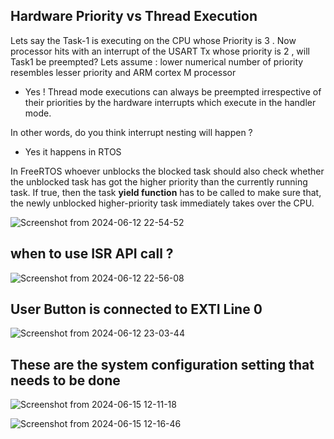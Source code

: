 ## Hardware Priority vs Thread Execution
Lets say the Task-1 is executing on the CPU whose Priority is 3 . Now processor hits with an 
interrupt of the USART Tx  whose priority is 2 , will Task1 be  preempted?
Lets assume : lower numerical number of priority resembles lesser priority and ARM cortex M processor

- Yes ! Thread mode executions can always be preempted irrespective of their priorities by the hardware interrupts which execute in the handler mode.

In other words, do you think interrupt nesting will happen ? 
- Yes it happens in RTOS

In FreeRTOS whoever unblocks the blocked task should also check whether the unblocked task has got the higher priority than the currently running task. If true, then the task **yield function** has to be called to make sure that, the newly unblocked higher-priority task immediately takes over the CPU.


![Screenshot from 2024-06-12 22-54-52](https://github.com/PranabNandy/FreeRTOS/assets/34576104/98c6b552-30d1-41d7-b12e-2ac2fbdf0286)

## when to use ISR API call ?
![Screenshot from 2024-06-12 22-56-08](https://github.com/PranabNandy/FreeRTOS/assets/34576104/8e379c92-3a8f-4c88-b911-bdd64f48d5ae)

## User Button is connected to EXTI Line 0
![Screenshot from 2024-06-12 23-03-44](https://github.com/PranabNandy/FreeRTOS/assets/34576104/b42cab80-61f0-46aa-aa21-89970eb8a5dc)

## These are the system configuration setting that needs to be done
![Screenshot from 2024-06-15 12-11-18](https://github.com/PranabNandy/FreeRTOS/assets/34576104/a1e3e1f3-057b-42b3-be21-49e8639df81b)

![Screenshot from 2024-06-15 12-16-46](https://github.com/PranabNandy/FreeRTOS/assets/34576104/f54bea45-00ee-4dbd-a345-1ec093685f53)
